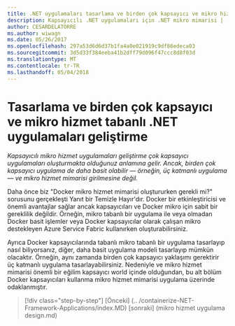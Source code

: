 ```yaml
---
title: .NET uygulamaları tasarlama ve birden çok kapsayıcı ve mikro hizmet geliştirirken dayalı
description: Kapsayıcılı .NET uygulamaları için .NET mikro mimarisi | .NET uygulamaları tasarlama ve birden çok kapsayıcı ve mikro hizmet geliştirirken dayalı
author: CESARDELATORRE
ms.author: wiwagn
ms.date: 05/26/2017
ms.openlocfilehash: 297a53d6d6d37b1fa4a0e021919c9df86edeca03
ms.sourcegitcommit: 3d5d33f384eeba41b2dff79d096f47ccc8d8f03d
ms.translationtype: MT
ms.contentlocale: tr-TR
ms.lasthandoff: 05/04/2018
---
```

# <a name="designing-and-developing-multi-container-and-microservice-based-net-applications"></a>Tasarlama ve birden çok kapsayıcı ve mikro hizmet tabanlı .NET uygulamaları geliştirme

*Kapsayıcılı mikro hizmet uygulamaları geliştirme çok kapsayıcı uygulamaları oluşturmakta olduğunuz anlamına gelir. Ancak, birden çok kapsayıcı uygulama de daha basit olabilir — örneğin, üç katmanlı uygulama — ve mikro hizmet mimarisi girilmesine değil.*

Daha önce biz "Docker mikro hizmet mimarisi oluştururken gerekli mi?" sorusunu gerçekleşti Yanıt bir Temizle Hayır'dır. Docker bir etkinleştiricisi ve önemli avantajlar sağlar ancak kapsayıcıları ve Docker mikro için sabit bir gereklilik değildir. Örneğin, mikro tabanlı bir uygulama ile veya olmadan Docker basit işlemler veya Docker kapsayıcılar olarak çalışan mikro destekleyen Azure Service Fabric kullanırken oluşturabilirsiniz.

Ayrıca Docker kapsayıcılarında tabanlı mikro tabanlı bir uygulama tasarlayıp nasıl biliyorsanız, diğer, daha basit uygulama modeli tasarlayıp mümkün olacaktır. Örneğin, aynı zamanda birden çok kapsayıcı yaklaşımı gerektirir üç katmanlı uygulama tasarlayabilirsiniz. Nedeniyle ve mikro hizmet mimarisi önemli bir eğilim kapsayıcı world içinde olduğundan, bu alt bölüm Docker kapsayıcıları kullanma mikro hizmet mimarisi uygulama üzerinde odaklanmıştır.


>[!div class="step-by-step"]
[Önceki] (.. /containerize-NET-Framework-Applications/index.MD) [sonraki] (mikro hizmet uygulama design.md)
